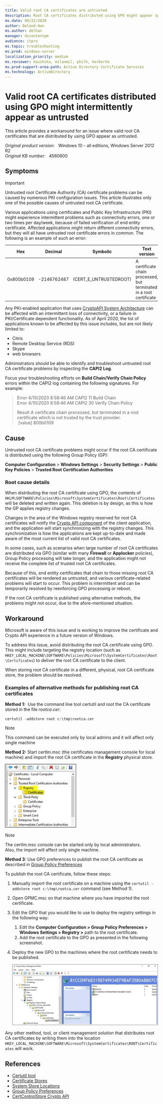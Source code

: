 ```yaml
---
title: Valid root CA certificates are untrusted
description: Root CA certificates distributed using GPO might appear sporadically as untrusted. This article provides a workaround for this issue.
ms.date: 09/22/2020
author: Deland-Han
ms.author: delhan
manager: dscontentpm
audience: itpro
ms.topic: troubleshooting
ms.prod: windows-server
localization_priority: medium
ms.reviewer: kaushika, milanmil, philh, herbertm
ms.prod-support-area-path: Active Directory Certificate Services
ms.technology: ActiveDirectory
---
```

# Valid root CA certificates distributed using GPO might intermittently appear as untrusted

This article provides a workaround for an issue where valid root CA certificates that are distributed by using GPO appear as untrusted.

_Original product version:_ &nbsp; Windows 10 - all editions, Windows Server 2012 R2  
_Original KB number:_ &nbsp; 4560600

## Symptoms

> [!IMPORTANT]
> Untrusted root Certificate Authority (CA) certificate problems can be caused by numerous PKI configuration issues. This article illustrates only one of the possible causes of untrusted root CA certificate.

Various applications using certificates and Public Key Infrastructure (PKI) might experience intermittent problems such as connectivity errors, one or two times per day/week, because of failed verification of end entity certificate. Affected applications might return different connectivity errors, but they will all have untrusted root certificate errors in common. The following is an example of such an error:

|Hex|Decimal|Symbolic|Text version|
|---|---|---|---|
|0x800b0109|-2146762487|(CERT_E_UNTRUSTEDROOT)|A certificate chain processed, but terminated in a root certificate|

Any PKI-enabled application that uses [CryptoAPI System Architecture](/windows/win32/seccrypto/cryptoapi-system-architecture) can be affected with an intermittent loss of connectivity, or a failure in PKI/Certificate dependent functionality. As of April  2020, the list of applications known to be affected by this issue includes, but are not likely limited to:

- Citrix
- Remote Desktop Service (RDS)
- Skype
- web browsers

Administrators should be able to identify and troubleshoot untrusted root CA certificate problems by inspecting the **CAPI2 Log**.

Focus your troubleshooting efforts on **Build Chain/Verify Chain Policy** errors within the CAPI2 log containing the following signatures. For example:

> Error 4/10/2020 8:58:46 AM CAPI2 11 Build Chain  
> Error 4/10/2020 8:58:46 AM CAPI2 30 Verify Chain Policy
>
> Result A certificate chain processed, but terminated in a root certificate which is not trusted by the trust provider.  
> [value] 800b0109

## Cause

Untrusted root CA certificate problems might occur if the root CA certificate is distributed using the following Group Policy (GP):

**Computer Configuration** > **Windows Settings** > **Security Settings** > **Public Key Policies** > **Trusted Root Certification Authorities**

### Root cause details

When distributing the root CA certificate using GPO, the contents of `HKLM\SOFTWARE\Policies\Microsoft\SystemCertificates\Root\Certificates` will be deleted and written again. This deletion is by design, as this is how the GP applies registry changes.

Changes in the area of the Windows registry reserved for root CA certificates will notify the [Crypto API component](/windows/win32/api/wincrypt/nf-wincrypt-certcontrolstore) of the client application, and the application will start synchronizing with the registry changes. This synchronization is how the applications are kept up-to-date and made aware of the most current list of valid root CA certificates.

In some cases, such as scenarios when large number of root CA certificates are distributed via GPO (similar with many **Firewall** or **Applocker** policies), Group Policy processing will take longer, and the application might not receive the complete list of trusted root CA certificates.

Because of this, end entity certificates that chain to those missing root CA certificates will be rendered as untrusted, and various certificate-related problems will start to occur. This problem is intermittent and can be temporarily resolved by reenforcing GPO processing or reboot.

If the root CA certificate is published using alternative methods, the problems might not occur, due to the afore-mentioned situation. 

## Workaround

Microsoft is aware of this issue and is working to improve the certificate and Crypto API experience in a future version of Windows.

To address this issue, avoid distributing the root CA certificate using GPO. This might include targeting the registry location (such as `HKEY_LOCAL_MACHINE\SOFTWARE\Policies\Microsoft\SystemCertificates\Root\Certificates`) to deliver the root CA certificate to the client.

When storing root CA certificate in a different, physical, root CA certificate store, the problem should be resolved.

### Examples of alternative methods for publishing root CA certificates

**Method 1:**  Use the command line tool certutil and root the CA certificate stored in the file *rootca.cer*:

```console
certutil -addstore root c:\tmp\rootca.cer
```  

> [!NOTE]
> This command can be executed only by local admins and it will affect only single machine

**Method 2:** Start certlm.msc (the certificates management console for local machine) and import the root CA certificate in the **Registry** physical store.

![Registry certificates](./media/valid-root-ca-certificates-untrusted/root-ca-certificate-in-registry.jpg)

> [!NOTE]
> The certlm.msc console can be started only by local administrators. Also, the import will affect only single machine.

**Method 3:** Use GPO preferences to publish the root CA certificate as described in [Group Policy Preferences](/previous-versions/windows/it-pro/windows-server-2012-R2-and-2012/dn581922%28v=ws.11%29)

To publish the root CA certificate, follow these steps:

1. Manually import the root certificate on a machine using the `certutil -addstore root c:\tmp\rootca.cer` command (see Method 1).
2. Open GPMC.msc on that machine where you have imported the root certificate.
3. Edit the GPO that you would like to use to deploy the registry settings in the following way:
    1. Edit the **Computer Configuration > Group Policy Preferences > Windows Settings > Registry >** path to the root certificate.
    2. Add the root certificate to the GPO as presented in the following screenshot.
4. Deploy the new GPO to the machines where the root certificate needs to be published. 

    ![Group Policy Management Editor - Root Certificate](./media/valid-root-ca-certificates-untrusted/deploy-gpo-to-target-machine.jpg)

Any other method, tool, or client management solution that distributes root CA certificates by writing them into the location `HKEY_LOCAL_MACHINE\SOFTWARE\Microsoft\SystemCertificates\ROOT\Certificates` will work.

## References

- [Certutil tool](/windows-server/administration/windows-commands/certutil)
- [Certificate Stores](/windows-hardware/drivers/install/local-machine-and-current-user-certificate-stores)
- [System Store Locations](/windows/win32/seccrypto/system-store-locations)
- [Group Policy Preferences](/previous-versions/windows/it-pro/windows-server-2012-R2-and-2012/dn581922)
- [CertControlStore Crypto API](/windows/win32/api/wincrypt/nf-wincrypt-certcontrolstore)
